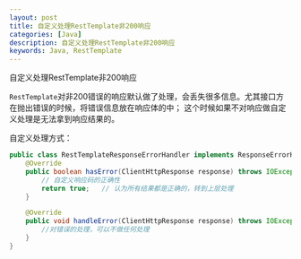 ```yaml
---
layout: post
title: 自定义处理RestTemplate非200响应
categories: [Java]
description: 自定义处理RestTemplate非200响应
keywords: Java, RestTemplate
---
```


自定义处理RestTemplate非200响应

`RestTemplate`对非200错误的响应默认做了处理，会丢失很多信息。尤其接口方在抛出错误的时候，将错误信息放在响应体的中；
这个时候如果不对响应做自定义处理是无法拿到响应结果的。  

自定义处理方式：  
```java
public class RestTemplateResponseErrorHandler implements ResponseErrorHandler {
    @Override
    public boolean hasError(ClientHttpResponse response) throws IOException {
        // 自定义响应码的正确性
        return true;   // 认为所有结果都是正确的，转到上层处理
    }

    @Override
    public void handleError(ClientHttpResponse response) throws IOException {
        //对错误的处理，可以不做任何处理
    }
}
```